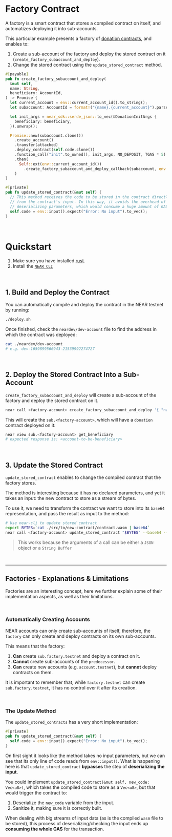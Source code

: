 # Factory Contract

A factory is a smart contract that stores a compiled contract on itself, and automatizes deploying it into
sub-accounts.

This particular example presents a factory of [donation contracts](https://github.com/near-examples/donation-rust),
and enables to:
1. Create a sub-account of the factory and deploy the stored contract on it (`create_factory_subaccount_and_deploy`).
2. Change the stored contract using the `update_stored_contract` method.

```rust
#[payable]
pub fn create_factory_subaccount_and_deploy(
  &mut self,
  name: String,
  beneficiary: AccountId,
) -> Promise {
  let current_account = env::current_account_id().to_string();
  let subaccount: AccountId = format!("{name}.{current_account}").parse().unwrap();

  let init_args = near_sdk::serde_json::to_vec(&DonationInitArgs {
    beneficiary: beneficiary,
  }).unwrap();

  Promise::new(subaccount.clone())
    .create_account()
    .transfer(attached)
    .deploy_contract(self.code.clone())
    .function_call("init".to_owned(), init_args, NO_DEPOSIT, TGAS * 5)
    .then(
      Self::ext(env::current_account_id())
        .create_factory_subaccount_and_deploy_callback(subaccount, env::predecessor_account_id(), attached),
    )
}

#[private]
pub fn update_stored_contract(&mut self) {
  // This method receives the code to be stored in the contract directly
  // from the contract's input. In this way, it avoids the overhead of
  // deserializing parameters, which would consume a huge amount of GAS
  self.code = env::input().expect("Error: No input").to_vec();
}
```

<br />

# Quickstart

1. Make sure you have installed [rust](https://rust.org/).
2. Install the [`NEAR CLI`](https://github.com/near/near-cli#setup)

<br />

## 1. Build and Deploy the Contract
You can automatically compile and deploy the contract in the NEAR testnet by running:

```bash
./deploy.sh
```

Once finished, check the `neardev/dev-account` file to find the address in which the contract was deployed:

```bash
cat ./neardev/dev-account
# e.g. dev-1659899566943-21539992274727
```

<br />

## 2. Deploy the Stored Contract Into a Sub-Account

`create_factory_subaccount_and_deploy` will create a sub-account of the factory and deploy the
stored contract on it.

```bash
near call <factory-account> create_factory_subaccount_and_deploy '{ "name": "sub", "beneficiary": "<account-to-be-beneficiary>"}' --deposit 1.24 --accountId <account-id> --gas 300000000000000
```

This will create the `sub.<factory-account>`, which will have a `donation` contract deployed on it:

```bash
near view sub.<factory-account> get_beneficiary
# expected response is: <account-to-be-beneficiary>
```

<br />

## 3. Update the Stored Contract
`update_stored_contract` enables to change the compiled contract that the factory stores.

The method is interesting because it has no declared parameters, and yet it takes
an input: the new contract to store as a stream of bytes.

To use it, we need to transform the contract we want to store into its `base64`
representation, and pass the result as input to the method:

```bash
# Use near-cli to update stored contract
export BYTES=`cat ./src/to/new-contract/contract.wasm | base64`
near call <factory-account> update_stored_contract "$BYTES" --base64 --accountId <factory-account> --gas 30000000000000
```

> This works because the arguments of a call can be either a `JSON` object or a `String Buffer`

<br>

---

## Factories - Explanations & Limitations

Factories are an interesting concept, here we further explain some of their implementation aspects,
as well as their limitations.  

<br>

### Automatically Creating Accounts
NEAR accounts can only create sub-accounts of itself, therefore, the `factory` can only create and
deploy contracts on its own sub-accounts. 

This means that the factory:
1. **Can** create `sub.factory.testnet` and deploy a contract on it.
2. **Cannot** create sub-accounts of the `predecessor`.
3. **Can** create new accounts (e.g. `account.testnet`), but **cannot** deploy contracts on them.

It is important to remember that, while `factory.testnet` can create `sub.factory.testnet`, it has
no control over it after its creation.

<br>

### The Update Method

The `update_stored_contracts` has a very short implementation:

```rust
#[private]
pub fn update_stored_contract(&mut self) {
  self.code = env::input().expect("Error: No input").to_vec();
}
```

On first sight it looks like the method takes no input parameters, but we can see that its only
line of code reads from `env::input()`. What is happening here is that `update_stored_contract`
**bypasses** the step of **deserializing the input**. 

You could implement `update_stored_contract(&mut self, new_code: Vec<u8>)`,
which takes the compiled code to store as a `Vec<u8>`, but that would trigger the contract to:
1. Deserialize the `new_code` variable from the input.
2. Sanitize it, making sure it is correctly built.

When dealing with big streams of input data (as is the compiled `wasm` file to be stored), this process
of deserializing/checking the input ends up **consuming the whole GAS** for the transaction.